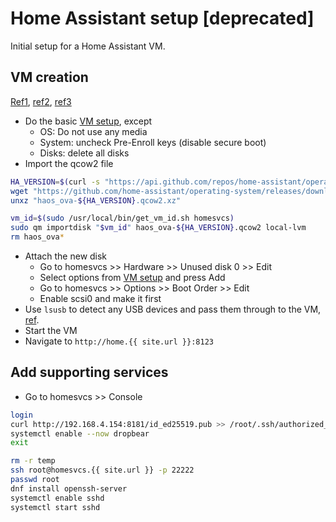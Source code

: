 # Home Assistant setup [deprecated]
Initial setup for a Home Assistant VM.

## VM creation
[Ref1](https://forum.proxmox.com/threads/guide-install-home-assistant-os-in-a-vm.143251/), [ref2](https://getlabsdone.com/how-to-import-qcow2-into-proxmox-server-step-by-step/), [ref3](https://pve.proxmox.com/wiki/OVMF/UEFI_Boot_Entries)

- Do the basic [VM setup](./vm.md), except
  - OS: Do not use any media
  - System: uncheck Pre-Enroll keys (disable secure boot)
  - Disks: delete all disks
- Import the qcow2 file
```bash
HA_VERSION=$(curl -s "https://api.github.com/repos/home-assistant/operating-system/releases/latest" | grep -Po '"tag_name": "\K[0-9.]+')
wget "https://github.com/home-assistant/operating-system/releases/download/${HA_VERSION}/haos_ova-${HA_VERSION}.qcow2.xz"
unxz "haos_ova-${HA_VERSION}.qcow2.xz"

vm_id=$(sudo /usr/local/bin/get_vm_id.sh homesvcs)
sudo qm importdisk "$vm_id" haos_ova-${HA_VERSION}.qcow2 local-lvm
rm haos_ova*
```
- Attach the new disk
  - Go to homesvcs >> Hardware >> Unused disk 0 >> Edit
  - Select options from [VM setup](./vm.md) and press Add
  - Go to homesvcs >> Options >> Boot Order >> Edit
  - Enable scsi0 and make it first
- Use `lsusb` to detect any USB devices and pass them through to the VM, [ref](https://pve.proxmox.com/wiki/USB_Devices_in_Virtual_Machines).
- Start the VM
- Navigate to `http://home.{{ site.url }}:8123`

## Add supporting services

- Go to homesvcs >> Console
```bash
login
curl http://192.168.4.154:8181/id_ed25519.pub >> /root/.ssh/authorized_keys
systemctl enable --now dropbear
exit
```

```bash
rm -r temp
ssh root@homesvcs.{{ site.url }} -p 22222
passwd root
dnf install openssh-server
systemctl enable sshd
systemctl start sshd
```
